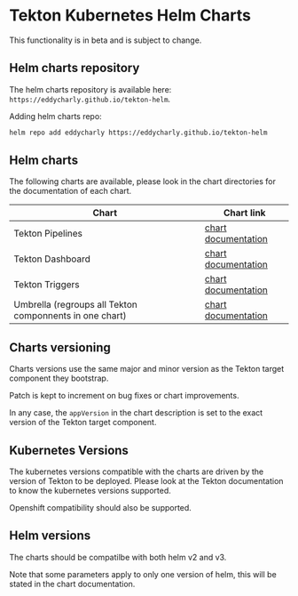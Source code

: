 # Tekton Kubernetes Helm Charts

This functionality is in beta and is subject to change.

## Helm charts repository

The helm charts repository is available here: `https://eddycharly.github.io/tekton-helm`.

Adding helm charts repo:

```bash
helm repo add eddycharly https://eddycharly.github.io/tekton-helm
```

## Helm charts

The following charts are available, please look in the chart directories for the documentation of each chart.

| Chart | Chart link |
|---|---|
| Tekton Pipelines | [chart documentation](./charts/pipeline/README.md) |
| Tekton Dashboard | [chart documentation](./charts/dashboard/README.md) |
| Tekton Triggers | [chart documentation](./charts/triggers/README.md) |
| Umbrella (regroups all Tekton componnents in one chart) | [chart documentation](./charts/umbrella/README.md) |

## Charts versioning

Charts versions use the same major and minor version as the Tekton target component they bootstrap.

Patch is kept to increment on bug fixes or chart improvements.

In any case, the `appVersion` in the chart description is set to the exact version of the Tekton target component.

## Kubernetes Versions

The kubernetes versions compatible with the charts are driven by the version of Tekton to be deployed.
Please look at the Tekton documentation to know the kubernetes versions supported.

Openshift compatibility should also be supported.

## Helm versions

The charts should be compatilbe with both helm v2 and v3.

Note that some parameters apply to only one version of helm, this will be stated in the chart documentation.
